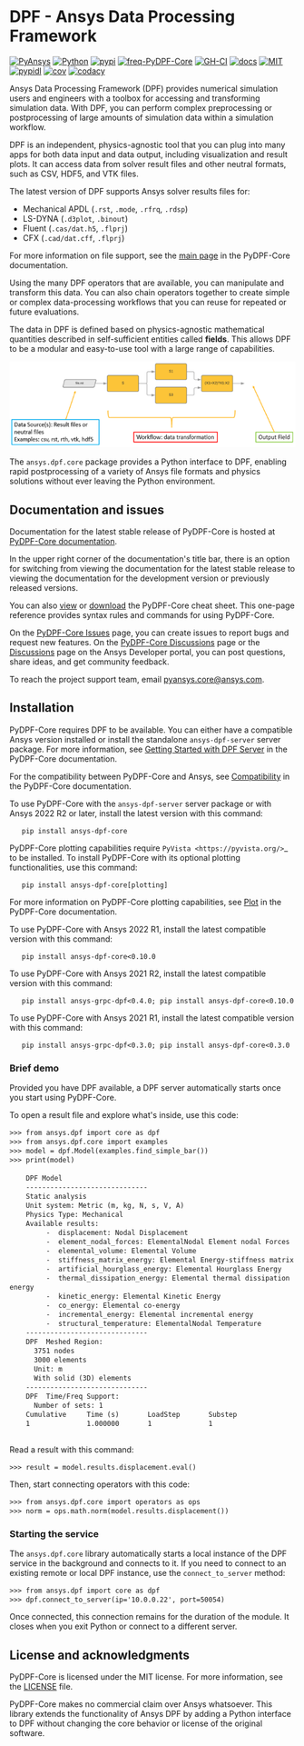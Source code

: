 # DPF - Ansys Data Processing Framework
[![PyAnsys](https://img.shields.io/badge/Py-Ansys-ffc107.svg?logo=data:image/png;base64,iVBORw0KGgoAAAANSUhEUgAAABAAAAAQCAIAAACQkWg2AAABDklEQVQ4jWNgoDfg5mD8vE7q/3bpVyskbW0sMRUwofHD7Dh5OBkZGBgW7/3W2tZpa2tLQEOyOzeEsfumlK2tbVpaGj4N6jIs1lpsDAwMJ278sveMY2BgCA0NFRISwqkhyQ1q/Nyd3zg4OBgYGNjZ2ePi4rB5loGBhZnhxTLJ/9ulv26Q4uVk1NXV/f///////69du4Zdg78lx//t0v+3S88rFISInD59GqIH2esIJ8G9O2/XVwhjzpw5EAam1xkkBJn/bJX+v1365hxxuCAfH9+3b9/+////48cPuNehNsS7cDEzMTAwMMzb+Q2u4dOnT2vWrMHu9ZtzxP9vl/69RVpCkBlZ3N7enoDXBwEAAA+YYitOilMVAAAAAElFTkSuQmCC)](https://docs.pyansys.com/)
[![Python](https://img.shields.io/pypi/pyversions/ansys-dpf-core?logo=pypi)](https://pypi.org/project/ansys-dpf-core/)
[![pypi](https://img.shields.io/pypi/v/ansys-dpf-core.svg?logo=python&logoColor=white)](https://pypi.org/project/ansys-dpf-core)
[![freq-PyDPF-Core](https://img.shields.io/github/commit-activity/m/ansys/pydpf-core)](https://github.com/ansys/pydpf-core)
[![GH-CI](https://github.com/ansys/pydpf-core/actions/workflows/ci.yml/badge.svg)](https://github.com/ansys/pydpf-core/actions/workflows/ci.yml)
[![docs](https://img.shields.io/website?down_color=lightgrey&down_message=invalid&label=documentation&up_color=brightgreen&up_message=up&url=https%3A%2F%2Fdpfdocs.pyansys.com%2F)](https://dpfdocs.pyansys.com)
[![MIT](https://img.shields.io/badge/License-MIT-yellow.svg)](https://opensource.org/licenses/MIT)
[![pypidl](https://img.shields.io/pypi/dm/ansys-dpf-core.svg?label=PyPI%20downloads)](https://pypi.org/project/ansys-dpf-core/)
[![cov](https://codecov.io/gh/ansys/pydpf-core/branch/master/graph/badge.svg)](https://codecov.io/gh/ansys/pydpf-core)
[![codacy](https://app.codacy.com/project/badge/Grade/61b6a519aea64715ad1726b3955fcf98)](https://www.codacy.com/gh/ansys/pydpf-core/dashboard?utm_source=github.com&amp;utm_medium=referral&amp;utm_content=ansys/pydpf-core&amp;utm_campaign=Badge_Grade)

Ansys Data Processing Framework (DPF) provides numerical simulation 
users and engineers with a toolbox for accessing and transforming simulation 
data. With DPF, you can perform complex preprocessing or postprocessing of
large amounts of simulation data within a simulation workflow.

DPF is an independent, physics-agnostic tool that you can plug into many 
apps for both data input and data output, including visualization and 
result plots. It can access data from solver result files and other neutral
formats, such as CSV, HDF5, and VTK files.

The latest version of DPF supports Ansys solver results files for:

- Mechanical APDL (`.rst`, `.mode`, `.rfrq`, `.rdsp`)
- LS-DYNA (`.d3plot`, `.binout`)
- Fluent (`.cas/dat.h5`, `.flprj`)
- CFX (`.cad/dat.cff`, `.flprj`)

For more information on file support, see the [main page](https://dpf.docs.pyansys.com/version/stable/index.html)
in the PyDPF-Core documentation.

Using the many DPF operators that are available, you can manipulate and
transform this data. You can also chain operators together to create simple
or complex data-processing workflows that you can reuse for repeated or
future evaluations.

The data in DPF is defined based on physics-agnostic mathematical quantities 
described in self-sufficient entities called **fields**. This allows DPF to be 
a modular and easy-to-use tool with a large range of capabilities.

![DPF flow](https://github.com/ansys/pydpf-core/raw/main/doc/source/images/drawings/dpf-flow.png "DPF flow")

The ``ansys.dpf.core`` package provides a Python interface to DPF, enabling
rapid postprocessing of a variety of Ansys file formats and physics solutions
without ever leaving the Python environment.

## Documentation and issues

Documentation for the latest stable release of PyDPF-Core is hosted at
[PyDPF-Core documentation](https://dpf.docs.pyansys.com/version/stable/).

In the upper right corner of the documentation's title bar, there is an option for switching from
viewing the documentation for the latest stable release to viewing the documentation for the
development version or previously released versions.

You can also [view](https://cheatsheets.docs.pyansys.com/pydpf-core_cheat_sheet.png) or
[download](https://cheatsheets.docs.pyansys.com/pydpf-core_cheat_sheet.pdf) the
PyDPF-Core cheat sheet. This one-page reference provides syntax rules and commands
for using PyDPF-Core.

On the [PyDPF-Core Issues](https://github.com/ansys/pydpf-core/issues) page,
you can create issues to report bugs and request new features. On the
[PyDPF-Core Discussions](https://github.com/ansys/pydpf-core/discussions) page or the [Discussions](https://discuss.ansys.com/)
page on the Ansys Developer portal, you can post questions, share ideas, and get community feedback. 

To reach the project support team, email [pyansys.core@ansys.com](mailto:pyansys.core@ansys.com).

## Installation

PyDPF-Core requires DPF to be available. You can either have a compatible Ansys version installed
or install the standalone ``ansys-dpf-server`` server package. For more information, see
[Getting Started with DPF Server](https://dpf.docs.pyansys.com/version/stable/getting_started/dpf_server.html)
in the PyDPF-Core documentation.

For the compatibility between PyDPF-Core and Ansys, see
[Compatibility](https://dpf.docs.pyansys.com/version/stable/getting_started/compatibility.html) in
the PyDPF-Core documentation.

To use PyDPF-Core with the ``ansys-dpf-server`` server package or with Ansys 2022 R2 or later, 
install the latest version with this command:

```con
   pip install ansys-dpf-core
```

PyDPF-Core plotting capabilities require `PyVista <https://pyvista.org/>`_ to be installed.
To install PyDPF-Core with its optional plotting functionalities, use this command:

```con
   pip install ansys-dpf-core[plotting]
```

For more information on PyDPF-Core plotting capabilities, see [Plot](https://dpf.docs.pyansys.com/version/stable/user_guide/plotting.html) in the PyDPF-Core documentation.

To use PyDPF-Core with Ansys 2022 R1, install the latest compatible version
with this command:

```con
   pip install ansys-dpf-core<0.10.0
```

To use PyDPF-Core with Ansys 2021 R2, install the latest compatible version
with this command:

```con
   pip install ansys-grpc-dpf<0.4.0; pip install ansys-dpf-core<0.10.0
```

To use PyDPF-Core with Ansys 2021 R1, install the latest compatible version
with this command:

```con
   pip install ansys-grpc-dpf<0.3.0; pip install ansys-dpf-core<0.3.0
```

### Brief demo

Provided you have DPF available, a DPF server automatically starts once you start using PyDPF-Core.

To open a result file and explore what's inside, use this code:

```pycon
>>> from ansys.dpf import core as dpf
>>> from ansys.dpf.core import examples
>>> model = dpf.Model(examples.find_simple_bar())
>>> print(model)

    DPF Model
    ------------------------------
    Static analysis
    Unit system: Metric (m, kg, N, s, V, A)
    Physics Type: Mechanical
    Available results:
         -  displacement: Nodal Displacement
         -  element_nodal_forces: ElementalNodal Element nodal Forces
         -  elemental_volume: Elemental Volume
         -  stiffness_matrix_energy: Elemental Energy-stiffness matrix
         -  artificial_hourglass_energy: Elemental Hourglass Energy
         -  thermal_dissipation_energy: Elemental thermal dissipation energy
         -  kinetic_energy: Elemental Kinetic Energy
         -  co_energy: Elemental co-energy
         -  incremental_energy: Elemental incremental energy
         -  structural_temperature: ElementalNodal Temperature
    ------------------------------
    DPF  Meshed Region: 
      3751 nodes 
      3000 elements 
      Unit: m 
      With solid (3D) elements
    ------------------------------
    DPF  Time/Freq Support: 
      Number of sets: 1 
    Cumulative     Time (s)       LoadStep       Substep         
    1              1.000000       1              1               


```

Read a result with this command:

```pycon
>>> result = model.results.displacement.eval()
```

Then, start connecting operators with this code:

```pycon
>>> from ansys.dpf.core import operators as ops
>>> norm = ops.math.norm(model.results.displacement())
```

### Starting the service

The ``ansys.dpf.core`` library automatically starts a local instance of the DPF service in the
background and connects to it.  If you need to connect to an existing
remote or local DPF instance, use the ``connect_to_server`` method:

```pycon
>>> from ansys.dpf import core as dpf
>>> dpf.connect_to_server(ip='10.0.0.22', port=50054)
```

Once connected, this connection remains for the duration of the
module. It closes when you exit Python or connect to a different server.

## License and acknowledgments

PyDPF-Core is licensed under the MIT license. For more information, see the
[LICENSE](https://github.com/ansys/pydpf-post/raw/master/LICENSE) file.

PyDPF-Core makes no commercial claim over Ansys whatsoever. This library
extends the functionality of Ansys DPF by adding a Python interface
to DPF without changing the core behavior or license of the original
software.
